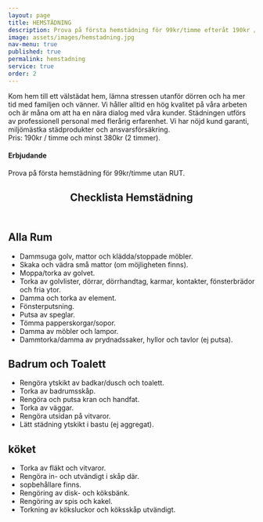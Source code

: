 ```yaml
---
layout: page
title: HEMSTÄDNING
description: Prova på första hemstädning för 99kr/timme efteråt 190kr / timme och minst 380kr (2 timmer).
image: assets/images/hemstadning.jpg
nav-menu: true
published: true
permalink: hemstadning
service: true
order: 2
---
```


<section id="three">
	<div class="inner">
	        <p>Kom hem till ett välstädat hem, lämna stressen utanför dörren och ha mer tid med familjen och vänner. Vi håller alltid en hög kvalitet på våra arbeten och är måna om att ha en nära dialog med våra kunder. Städningen utförs av professionell personal med flerårig erfarenhet. Vi har nöjd kund garanti, miljömästka städprodukter och ansvarsförsäkring.</br> Pris: 190kr / timme och minst 380kr (2 timmer).</p>
		<h4>Erbjudande</h4>
                <p>Prova på första hemstädning för 99kr/timme utan RUT.</p>
		<header class="major">
			<h2>Checklista Hemstädning</h2>
		</header>
		<h2>Alla Rum</h2>
		<ul>
			<li>Dammsuga golv, mattor och klädda/stoppade möbler.</li>
      <li>Skaka och vädra små mattor (om möjligheten finns).</li>
      <li>Moppa/torka av golvet.</li>
      <li>Torka av golvlister, dörrar, dörrhandtag, karmar, kontakter, fönsterbrädor och fria ytor.</li>
      <li>Damma och torka av element.</li>
      <li>Fönsterputsning.</li>
      <li>Putsa av speglar.</li>
      <li>Tömma papperskorgar/sopor.</li>
      <li>Damma av möbler och lampor.</li>
      <li>Dammtorka/damma av prydnadssaker, hyllor och tavlor (ej putsa).</li>
		</ul>
                <h2>Badrum och Toalett</h2>
		<ul>
<li>Rengöra ytskikt av badkar/dusch och toalett.</li>
<li>Torka av badrumsskåp.</li>
<li>Rengöra och putsa kran och handfat.</li>
<li>Torka av väggar.</li>
<li>Rengöra utsidan på vitvaror.</li>
<li>Lätt städning ytskikt i bastu (ej aggregat).</li>
    </ul>
        <h2>köket</h2>
		<ul>
<li>Torka av fläkt och vitvaror.</li>
<li>Rengöra in- och utvändigt i skåp där.</li>
<li>sopbehållare finns.</li>
<li>Rengöring av disk- och köksbänk.</li>
<li>Rengöring av spis och kakel.</li>
<li>Torkning av köksluckor och köksskåp utvändigt.</li>
    </ul>
	</div>
</section>
